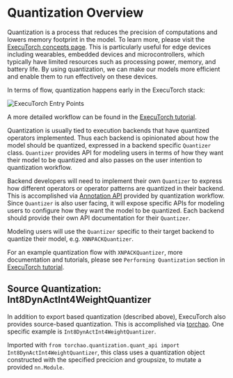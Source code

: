 # Quantization Overview
Quantization is a process that reduces the precision of computations and lowers memory footprint in the model. To learn more, please visit the [ExecuTorch concepts page](./concepts.md#quantization). This is particularly useful for edge devices including wearables, embedded devices and microcontrollers, which typically have limited resources such as processing power, memory, and battery life. By using quantization, we can make our models more efficient and enable them to run effectively on these devices.

In terms of flow, quantization happens early in the ExecuTorch stack:

![ExecuTorch Entry Points](/_static/img/executorch-entry-points.png)

A more detailed workflow can be found in the [ExecuTorch tutorial](./tutorials/export-to-executorch-tutorial).

Quantization is usually tied to execution backends that have quantized operators implemented. Thus each backend is opinionated about how the model should be quantized, expressed in a backend specific ``Quantizer`` class. ``Quantizer`` provides API for modeling users in terms of how they want their model to be quantized and also passes on the user intention to quantization workflow.

Backend developers will need to implement their own ``Quantizer`` to express how different operators or operator patterns are quantized in their backend. This is accomplished via [Annotation API](https://pytorch.org/tutorials/prototype/pt2e_quantizer.html) provided by quantization workflow. Since ``Quantizer`` is also user facing, it will expose specific APIs for modeling users to configure how they want the model to be quantized. Each backend should provide their own API documentation for their ``Quantizer``.

Modeling users will use the ``Quantizer`` specific to their target backend to quantize their model, e.g. ``XNNPACKQuantizer``.

For an example quantization flow with ``XNPACKQuantizer``, more documentation and tutorials, please see ``Performing Quantization`` section in [ExecuTorch tutorial](./tutorials/export-to-executorch-tutorial).

## Source Quantization: Int8DynActInt4WeightQuantizer

In addition to export based quantization (described above), ExecuTorch also provides source-based quantization. This is accomplished via [torchao](https://github.com/pytorch/ao). One specific example is `Int8DynActInt4WeightQuantizer`. 

Imported with ``from torchao.quantization.quant_api import Int8DynActInt4WeightQuantizer``, this class uses a quantization object constructed with the specified precicion and groupsize, to mutate a provided ``nn.Module``.
